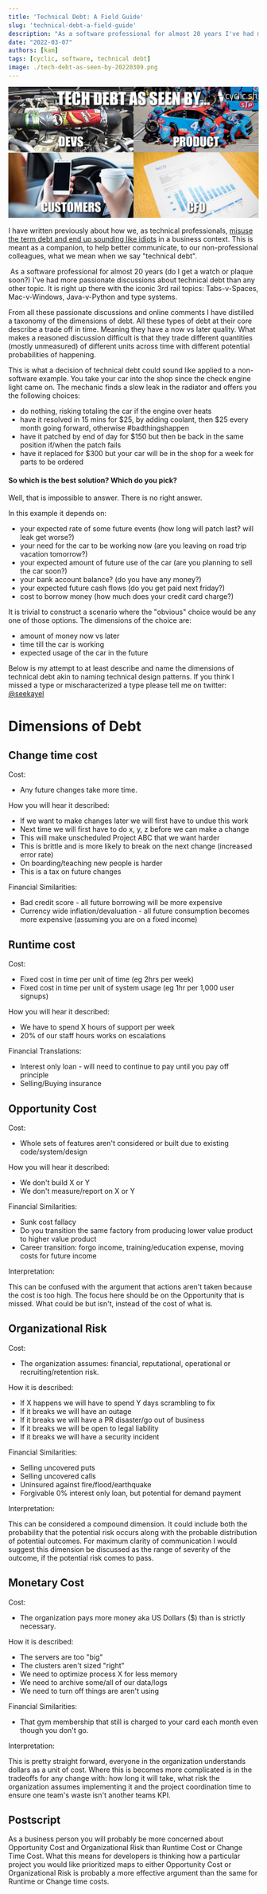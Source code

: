 ```yaml
---
title: 'Technical Debt: A Field Guide'
slug: 'technical-debt-a-field-guide'
description: "As a software professional for almost 20 years I've had more passionate discussions about technical debt than any other topic. From all these passionate discussions and online comments I have distilled a taxonomy of the dimensions of debt. What makes a reasoned discussion difficult is that they trade different quantities (mostly unmeasured) of different units across time with different potential probabilities of happening."
date: "2022-03-07"
authors: [kam]
tags: [cyclic, software, technical debt]
image: ./tech-debt-as-seen-by-20220309.png
---
```


![Technical debt as seen by meme](./tech-debt-as-seen-by-20220309.png)

I have written previously about how we, as technical professionals, [misuse the term debt and end up sounding like idiots](/blog/2022-02-08-we-sound-like-idiots/index.md) in a business context. This is meant as a companion, to help better communicate, to our non-professional colleagues, what we mean when we say "technical debt".

‍<!-- truncate -->
As a software professional for almost 20 years (do I get a watch or plaque soon?) I've had more passionate discussions about technical debt than any other topic. It is right up there with the iconic 3rd rail topics: Tabs-v-Spaces, Mac-v-Windows, Java-v-Python and type systems.

From all these passionate discussions and online comments I have distilled a taxonomy of the dimensions of debt. All these types of debt at their core describe a trade off in time. Meaning they have a now vs later quality. What makes a reasoned discussion difficult is that they trade different quantities (mostly unmeasured) of different units across time with different potential probabilities of happening.

This is what a decision of technical debt could sound like applied to a non-software example. You take your car into the shop since the check engine light came on. The mechanic finds a slow leak in the radiator and offers you the following choices:

* do nothing, risking totaling the car if the engine over heats
* have it resolved in 15 mins for $25, by adding coolant, then $25 every month going forward, otherwise #badthingshappen
* have it patched by end of day for $150 but then be back in the same position if/when the patch fails
* have it replaced for $300 but your car will be in the shop for a week for parts to be ordered

#### So which is the best solution? Which do you pick?

Well, that is impossible to answer. There is no right answer.

In this example it depends on:

* your expected rate of some future events (how long will patch last? will leak get worse?)
* your need for the car to be working now (are you leaving on road trip vacation tomorrow?)
* your expected amount of future use of the car (are you planning to sell the car soon?)
* your bank account balance? (do you have any money?)
* your expected future cash flows (do you get paid next friday?)
* cost to borrow money (how much does your credit card charge?)


It is trivial to construct a scenario where the "obvious" choice would be any one of those options. The dimensions of the choice are:

* amount of money now vs later
* time till the car is working
* expected usage of the car in the future


Below is my attempt to at least describe and name the dimensions of technical debt akin to naming technical design patterns. If you think I missed a type or mischaracterized a type please tell me on twitter: [@seekayel](https://twitter.com/seekayel)


Dimensions of Debt
==================

Change time cost
----------------

Cost:

* Any future changes take more time.

  

How you will hear it described:

* If we want to make changes later we will first have to undue this work
* Next time we will first have to do x, y, z before we can make a change
* This will make unscheduled Project ABC that we want harder
* This is brittle and is more likely to break on the next change (increased error rate)
* On boarding/teaching new people is harder
* This is a tax on future changes

Financial Similarities:

* Bad credit score - all future borrowing will be more expensive
* Currency wide inflation/devaluation - all future consumption becomes more expensive (assuming you are on a fixed income)


Runtime cost
------------

Cost:

* Fixed cost in time per unit of time (eg 2hrs per week)
* Fixed cost in time per unit of system usage (eg 1hr per 1,000 user signups)

How you will hear it described:

* We have to spend X hours of support per week
* 20% of our staff hours works on escalations


Financial Translations:

* Interest only loan - will need to continue to pay until you pay off principle
* Selling/Buying insurance


Opportunity Cost
----------------

Cost:

* Whole sets of features aren't considered or built due to existing code/system/design


How you will hear it described:

* We don't build X or Y
* We don't measure/report on X or Y


Financial Similarities:

* Sunk cost fallacy
* Do you transition the same factory from producing lower value product to higher value product
* Career transition: forgo income, training/education expense, moving costs for future income


Interpretation:

This can be confused with the argument that actions aren't taken because the cost is too high. The focus here should be on the Opportunity that is missed. What could be but isn't, instead of the cost of what is.


Organizational Risk  
-------------------

Cost:

* The organization assumes: financial, reputational, operational or recruiting/retention risk.


How it is described:

* If X happens we will have to spend Y days scrambling to fix
* If it breaks we will have an outage
* If it breaks we will have a PR disaster/go out of business
* If it breaks we will be open to legal liability
* If it breaks we will have a security incident


Financial Similarities:

* Selling uncovered puts
* Selling uncovered calls
* Uninsured against fire/flood/earthquake
* Forgivable 0% interest only loan, but potential for demand payment


Interpretation:

This can be considered a compound dimension. It could include both the probability that the potential risk occurs along with the probable distribution of potential outcomes. For maximum clarity of communication I would suggest this dimension be discussed as the range of severity of the outcome, if the potential risk comes to pass.


Monetary Cost
-------------

Cost:

* The organization pays more money aka US Dollars ($) than is strictly necessary.


How it is described:

* The servers are too "big"
* The clusters aren't sized "right"
* We need to optimize process X for less memory
* We need to archive some/all of our data/logs
* We need to turn off things are aren't using


Financial Similarities:

* That gym membership that still is charged to your card each month even though you don't go.


Interpretation:

This is pretty straight forward, everyone in the organization understands dollars as a unit of cost. Where this is becomes more complicated is in the tradeoffs for any change with: how long it will take, what risk the organization assumes implementing it and the project coordination time to ensure one team's waste isn't another teams KPI.


Postscript  
----------

As a business person you will probably be more concerned about Opportunity Cost and Organizational Risk than Runtime Cost or Change Time Cost. What this means for developers is thinking how a particular project you would like prioritized maps to either Opportunity Cost or Organizational Risk is probably a more effective argument than the same for Runtime or Change time costs.
